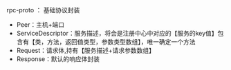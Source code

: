 rpc-proto ： 基础协议封装
- Peer：主机+端口
- ServiceDescriptor：服务描述，将会是注册中心中对应的【服务的key值】包含有【类，方法，返回值类型，参数类型数组】，唯一确定一个方法
- Request：请求体,持有【服务描述+请求参数数组】
- Response：默认的响应体封装
